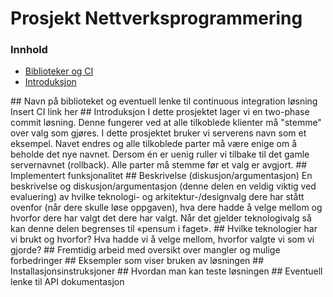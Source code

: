 # Prosjekt Nettverksprogrammering
### Innhold
* [Biblioteker og CI](#biblioteker)
* [Introduksjon](#introduksjon)

<a name="biblioteker"/>
## Navn på biblioteket og eventuell lenke til continuous integration løsning
Insert CI link her

<a name="introduksjon"/>
## Introduksjon
I dette prosjektet lager vi en two-phase commit løsning. Denne fungerer ved at alle tilkoblede klienter må "stemme" over valg som gjøres. I dette prosjektet bruker vi serverens navn som et eksempel. Navet endres og alle tilkoblede parter må være enige om å beholde det nye navnet. Dersom én er uenig ruller vi tilbake til det gamle servernavnet (rollback). Alle parter må stemme før et valg er avgjort.
## Implementert funksjonalitet
## Beskrivelse (diskusjon/argumentasjon)
En beskrivelse og diskusjon/argumentasjon (denne delen en veldig viktig ved evaluering) av hvilke teknologi- og arkitektur-/designvalg dere har stått ovenfor (når dere skulle løse oppgaven), hva dere hadde å velge mellom og hvorfor dere har valgt det dere har valgt. Når det gjelder teknologivalg så kan denne delen begrenses til «pensum i faget».
## Hvilke teknologier har vi brukt og hvorfor?
Hva hadde vi å velge mellom, hvorfor valgte vi som vi gjorde?
## Fremtidig arbeid med oversikt over mangler og mulige forbedringer
## Eksempler som viser bruken av løsningen
## Installasjonsinstruksjoner
## Hvordan man kan teste løsningen
## Eventuell lenke til API dokumentasjon
